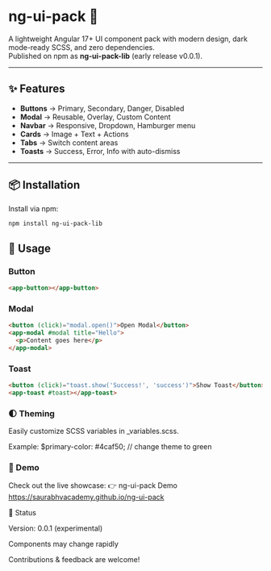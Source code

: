 # ng-ui-pack 🚀

A lightweight Angular 17+ UI component pack with modern design, dark mode-ready SCSS, and zero dependencies.  
Published on npm as **ng-ui-pack-lib** (early release v0.0.1).

---

## ✨ Features
- **Buttons** → Primary, Secondary, Danger, Disabled
- **Modal** → Reusable, Overlay, Custom Content
- **Navbar** → Responsive, Dropdown, Hamburger menu
- **Cards** → Image + Text + Actions
- **Tabs** → Switch content areas
- **Toasts** → Success, Error, Info with auto-dismiss

---

## 📦 Installation
Install via npm:

```bash
npm install ng-ui-pack-lib

```
## 🚀 Usage
### Button
```html
<app-button></app-button>

```
### Modal
```html
<button (click)="modal.open()">Open Modal</button>
<app-modal #modal title="Hello">
  <p>Content goes here</p>
</app-modal>

```
### Toast
```html
<button (click)="toast.show('Success!', 'success')">Show Toast</button>
<app-toast #toast></app-toast>
```

### 🌓 Theming

Easily customize SCSS variables in _variables.scss.

Example:
$primary-color: #4caf50; // change theme to green


### 📖 Demo

Check out the live showcase:
👉 ng-ui-pack Demo
https://saurabhvacademy.github.io/ng-ui-pack

📌 Status

Version: 0.0.1 (experimental)

Components may change rapidly

Contributions & feedback are welcome!
 


